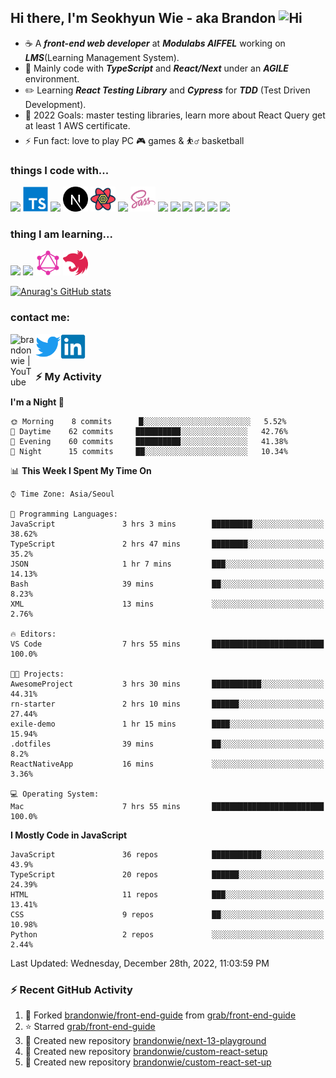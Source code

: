 ## Hi there, I'm Seokhyun Wie - aka Brandon <img src='https://qpluspicture.oss-cn-beijing.aliyuncs.com/6LjjQA/Hi.gif' alt='Hi' width="24"/>

- ☕ A _**front-end web developer**_ at _**Modulabs AIFFEL**_ working on _**LMS**_(Learning Management System).
- 🔄 Mainly code with _**TypeScript**_ and _**React/Next**_ under an _**AGILE**_ environment.
- ✏️ Learning _**React Testing Library**_ and _**Cypress**_ for _**TDD**_ (Test Driven Development).
- 🎯 2022 Goals: master testing libraries, learn more about React Query get at least 1 AWS certificate.
- ⚡ Fun fact: love to play PC 🎮 games️ \& ⛹️‍♂️ basketball

### things I code with...

<img src="https://cdn.jsdelivr.net/gh/devicons/devicon/icons/vscode/vscode-original.svg" width="40px"> <img src="https://raw.githubusercontent.com/devicons/devicon/master/icons/typescript/typescript-original.svg" width="40px"> <img src="https://cdn.jsdelivr.net/gh/devicons/devicon@latest/icons/react/react-original.svg" width="40px"> <img src="https://raw.githubusercontent.com/devicons/devicon/master/icons/nextjs/nextjs-original.svg" width="40px"> <img src="https://raw.githubusercontent.com/AndersDJohnson/AndersDJohnson/master/images/react-query.svg" width="40px" /> <img src="https://cdn.jsdelivr.net/gh/devicons/devicon@latest/icons/javascript/javascript-original.svg" width="40px"> <img src="https://raw.githubusercontent.com/devicons/devicon/master/icons/sass/sass-original.svg" width="40px"> <img src="https://cdn.jsdelivr.net/gh/devicons/devicon/icons/tailwindcss/tailwindcss-plain.svg" width="40px" /> <img src="https://cdn.jsdelivr.net/gh/devicons/devicon@latest/icons/git/git-original.svg" width="40px"> <img src="https://cdn.jsdelivr.net/gh/devicons/devicon/icons/github/github-original.svg" width="40px"> <img src="https://cdn.jsdelivr.net/gh/devicons/devicon/icons/amazonwebservices/amazonwebservices-original.svg" width="40px"> <img src="https://cdn.jsdelivr.net/gh/devicons/devicon@latest/icons/mongodb/mongodb-original.svg" width="40px"> <img src="https://cdn.jsdelivr.net/gh/devicons/devicon@latest/icons/nodejs/nodejs-plain.svg" width="40px">

### thing I am learning...

<img src="https://cdn.jsdelivr.net/gh/devicons/devicon/icons/jest/jest-plain.svg" width="40px"> <img src="https://icons-for-free.com/iconfiles/png/512/cypress-1324440144114984250.png" width="40px"> <img src="https://raw.githubusercontent.com/devicons/devicon/master/icons/graphql/graphql-plain.svg" width="40px"> <img src="https://raw.githubusercontent.com/devicons/devicon/master/icons/nestjs/nestjs-plain.svg" width="40px">

<!-- GitHub Stats -->

[![Anurag's GitHub stats](https://github-readme-stats.vercel.app/api?username=brandonwie&show_icons=true&title_color=ffc857&icon_color=8ac926&text_color=daf7dc&bg_color=151515&hide=stars&custom_title=Brandon's GitHub Stats)](https://github.com/anuraghazra/github-readme-stats)

### contact me:

[<img align="left" alt="brandonwie | YouTube" width="40px" src="https://iconape.com/wp-content/png_logo_vector/youtube-social-white-squircle.png" />][youtube] [<img align="left" alt="brandonwie | Twitter" width="40px" src="https://raw.githubusercontent.com/devicons/devicon/master/icons/twitter/twitter-original.svg" />][twitter] [<img align="left" alt="brandonwie | LinkedIn" width="40px" src="https://raw.githubusercontent.com/devicons/devicon/master/icons/linkedin/linkedin-original.svg" />][linkedin]

<br />
<br />

### ⚡ My Activity

<!--START_SECTION:waka-->
**I'm a Night 🦉** 

```text
🌞 Morning    8 commits      █░░░░░░░░░░░░░░░░░░░░░░░░   5.52% 
🌆 Daytime    62 commits     ██████████░░░░░░░░░░░░░░░   42.76% 
🌃 Evening    60 commits     ██████████░░░░░░░░░░░░░░░   41.38% 
🌙 Night      15 commits     ██░░░░░░░░░░░░░░░░░░░░░░░   10.34%

```


📊 **This Week I Spent My Time On** 

```text
⌚︎ Time Zone: Asia/Seoul

💬 Programming Languages: 
JavaScript               3 hrs 3 mins        █████████░░░░░░░░░░░░░░░░   38.62% 
TypeScript               2 hrs 47 mins       ████████░░░░░░░░░░░░░░░░░   35.2% 
JSON                     1 hr 7 mins         ███░░░░░░░░░░░░░░░░░░░░░░   14.13% 
Bash                     39 mins             ██░░░░░░░░░░░░░░░░░░░░░░░   8.23% 
XML                      13 mins             ░░░░░░░░░░░░░░░░░░░░░░░░░   2.76%

🔥 Editors: 
VS Code                  7 hrs 55 mins       █████████████████████████   100.0%

🐱‍💻 Projects: 
AwesomeProject           3 hrs 30 mins       ███████████░░░░░░░░░░░░░░   44.31% 
rn-starter               2 hrs 10 mins       ██████░░░░░░░░░░░░░░░░░░░   27.44% 
exile-demo               1 hr 15 mins        ████░░░░░░░░░░░░░░░░░░░░░   15.94% 
.dotfiles                39 mins             ██░░░░░░░░░░░░░░░░░░░░░░░   8.2% 
ReactNativeApp           16 mins             ░░░░░░░░░░░░░░░░░░░░░░░░░   3.36%

💻 Operating System: 
Mac                      7 hrs 55 mins       █████████████████████████   100.0%

```

**I Mostly Code in JavaScript** 

```text
JavaScript               36 repos            ███████████░░░░░░░░░░░░░░   43.9% 
TypeScript               20 repos            ██████░░░░░░░░░░░░░░░░░░░   24.39% 
HTML                     11 repos            ███░░░░░░░░░░░░░░░░░░░░░░   13.41% 
CSS                      9 repos             ██░░░░░░░░░░░░░░░░░░░░░░░   10.98% 
Python                   2 repos             ░░░░░░░░░░░░░░░░░░░░░░░░░   2.44%

```



<!--END_SECTION:waka-->

<!--RECENT_ACTIVITY:last_update-->
Last Updated: Wednesday, December 28th, 2022, 11:03:59 PM
<!--RECENT_ACTIVITY:last_update_end-->

### ⚡ Recent GitHub Activity

<!--RECENT_ACTIVITY:start-->
1. 🔱 Forked [brandonwie/front-end-guide](https://github.com/brandonwie/front-end-guide) from [grab/front-end-guide](https://github.com/grab/front-end-guide)
2. ⭐ Starred [grab/front-end-guide](https://github.com/grab/front-end-guide)
3. 📔 Created new repository [brandonwie/next-13-playground](https://github.com/brandonwie/next-13-playground)
4. 📔 Created new repository [brandonwie/custom-react-setup](https://github.com/brandonwie/custom-react-setup)
5. 📔 Created new repository [brandonwie/custom-react-set-up](https://github.com/brandonwie/custom-react-set-up)
<!--RECENT_ACTIVITY:end-->

[youtube]: https://www.youtube.com/channel/UC7tk3UT7nn3cZNC2KBdb-4Q
[linkedin]: https://linkedin.com/in/brandonwie
[twitter]: https://twitter.com/brandonwie
